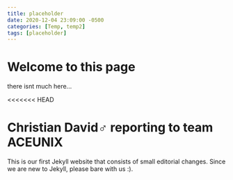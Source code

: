 ```yaml
---
title: placeholder
date: 2020-12-04 23:09:00 -0500
categories: [Temp, temp2]
tags: [placeholder]
---
```


# Welcome to this page

there isnt much here...

<<<<<<< HEAD

Christian David♂ reporting to team ACEUNIX
=======
This is our first Jekyll website that consists of small editorial changes. 
Since we are new to Jekyll, please bare with us :).
